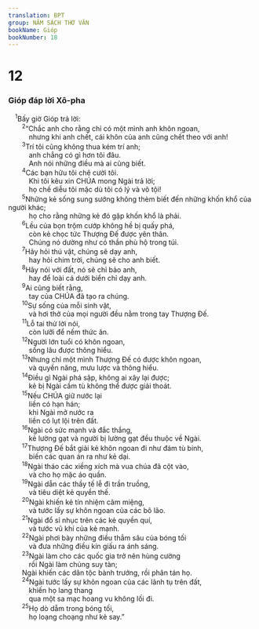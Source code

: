 ```yaml
---
translation: BPT
group: NĂM SÁCH THƠ VĂN
bookName: Gióp 
bookNumber: 18
---
```


<div class="title"><h1>12</h1><h3>Gióp đáp lời Xô-pha</h3></div>
<span class="verse giop_12_1"> <sup>1</sup>Bấy giờ Gióp trả lời:<br/></span>
<span class="verse giop_12_2">  <sup>2</sup>“Chắc anh cho rằng chỉ có một mình anh khôn ngoan,<br/>   nhưng khi anh chết, cái khôn của anh cũng chết theo với anh!<br/></span>
<span class="verse giop_12_3">  <sup>3</sup>Trí tôi cũng không thua kém trí anh;<br/>   anh chẳng có gì hơn tôi đâu.<br/>   Anh nói những điều mà ai cũng biết.<br/></span>
<span class="verse giop_12_4">  <sup>4</sup>Các bạn hữu tôi chê cười tôi.<br/>   Khi tôi kêu xin CHÚA mong Ngài trả lời;<br/>   họ chế diễu tôi mặc dù tôi có lý và vô tội!<br/></span>
<span class="verse giop_12_5">  <sup>5</sup>Những kẻ sống sung sướng không thèm biết đến những khốn khổ của người khác;<br/>   họ cho rằng những kẻ đó gặp khốn khổ là phải.<br/></span>
<span class="verse giop_12_6">  <sup>6</sup>Lều của bọn trộm cướp không hề bị quấy phá,<br/>   còn kẻ chọc tức Thượng Đế được yên thân.<br/>   Chúng nó dường như có thần phù hộ trong túi.<br/></span>
<span class="verse giop_12_7">  <sup>7</sup>Hãy hỏi thú vật, chúng sẽ dạy anh,<br/>   hay hỏi chim trời, chúng sẽ cho anh biết.<br/></span>
<span class="verse giop_12_8">  <sup>8</sup>Hãy nói với đất, nó sẽ chỉ bảo anh,<br/>   hay để loài cá dưới biển chỉ dạy anh.<br/></span>
<span class="verse giop_12_9">  <sup>9</sup>Ai cũng biết rằng,<br/>   tay của CHÚA đã tạo ra chúng.<br/></span>
<span class="verse giop_12_10">  <sup>10</sup>Sự sống của mỗi sinh vật,<br/>   và hơi thở của mọi người đều nằm trong tay Thượng Đế.<br/></span>
<span class="verse giop_12_11">  <sup>11</sup>Lỗ tai thử lời nói,<br/>   còn lưỡi để nếm thức ăn.<br/></span>
<span class="verse giop_12_12">  <sup>12</sup>Người lớn tuổi có khôn ngoan,<br/>   sống lâu được thông hiểu.<br/></span>
<span class="verse giop_12_13">  <sup>13</sup>Nhưng chỉ một mình Thượng Đế có được khôn ngoan,<br/>   và quyền năng, mưu lược và thông hiểu.<br/></span>
<span class="verse giop_12_14">  <sup>14</sup>Điều gì Ngài phá sập, không ai xây lại được;<br/>   kẻ bị Ngài cầm tù không thể được giải thoát.<br/></span>
<span class="verse giop_12_15">  <sup>15</sup>Nếu CHÚA giữ nước lại<br/>   liền có hạn hán;<br/>   khi Ngài mở nước ra<br/>   liền có lụt lội trên đất.<br/></span>
<span class="verse giop_12_16">  <sup>16</sup>Ngài có sức mạnh và đắc thắng,<br/>   kẻ lường gạt và người bị lường gạt đều thuộc về Ngài.<br/></span>
<span class="verse giop_12_17">  <sup>17</sup>Thượng Đế bắt giải kẻ khôn ngoan đi như đám tù binh,<br/>   biến các quan án ra như kẻ dại.<br/></span>
<span class="verse giop_12_18">  <sup>18</sup>Ngài tháo các xiềng xích mà vua chúa đã cột vào,<br/>   và cho họ mặc áo quần.<br/></span>
<span class="verse giop_12_19">  <sup>19</sup>Ngài dẫn các thầy tế lễ đi trần truồng,<br/>   và tiêu diệt kẻ quyền thế.<br/></span>
<span class="verse giop_12_20">  <sup>20</sup>Ngài khiến kẻ tín nhiệm câm miệng,<br/>   và tước lấy sự khôn ngoan của các bô lão.<br/></span>
<span class="verse giop_12_21">  <sup>21</sup>Ngài đổ sỉ nhục trên các kẻ quyền quí,<br/>   và tước vũ khí của kẻ mạnh.<br/></span>
<span class="verse giop_12_22">  <sup>22</sup>Ngài phơi bày những điều thẳm sâu của bóng tối<br/>   và đưa những điều kín giấu ra ánh sáng.<br/></span>
<span class="verse giop_12_23">  <sup>23</sup>Ngài làm cho các quốc gia trở nên hùng cường<br/>   rồi Ngài làm chúng suy tàn;<br/>  Ngài khiến các dân tộc bành trướng, rồi phân tán họ.<br/></span>
<span class="verse giop_12_24">  <sup>24</sup>Ngài tước lấy sự khôn ngoan của các lãnh tụ trên đất,<br/>   khiến họ lang thang<br/>   qua một sa mạc hoang vu không lối đi.<br/></span>
<span class="verse giop_12_25">  <sup>25</sup>Họ dò dẫm trong bóng tối,<br/>   họ loạng choạng như kẻ say.”<br/></span>
